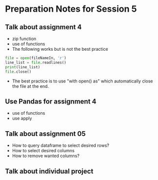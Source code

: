 # Preparation Notes for Session 5
## Talk about assignment 4
- zip function
- use of functions 
- The following works but is not the best practice

```python
file = open(fileNameIn, 'r') 
line_list = file.readlines() 
print(line_list) 
file.close()
```
- The best practice is to use "with open() as" which automatically close the file at the end.
    
## Use Pandas for assignment 4
- use of functions
- use apply
## Talk about assignment 05
- How to query dataframe to select desired rows?
- How to select desired columns 
- How to remove wanted columns?
## Talk about individual project
